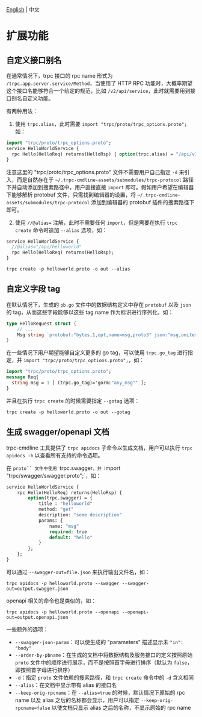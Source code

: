 [English](README.md) | 中文

# 扩展功能

## 自定义接口别名

在通常情况下，trpc 接口的 rpc name 形式为 `/trpc.app.server.service/Method`，当使用了 HTTP RPC 功能时，大概率期望这个接口名能够符合一个给定的规范，比如 `/v2/api/service`，此时就需要用到接口别名自定义功能。

有两种用法：

1. 使用 `trpc.alias`，此时需要 `import "trpc/proto/trpc_options.proto";` 如：

```protobuf
import "trpc/proto/trpc_options.proto";
service HelloWorldService {
  rpc Hello(HelloReq) returns(HelloRsp) { option(trpc.alias) = "/api/v1/helloworld"; };
}
```

注意这里的 "trpc/proto/trpc_options.proto" 文件不需要用户自己指定 `-d` 来引入，而是自然存在于 `~/.trpc-cmdline-assets/submodules/trpc-protocol` 路径下并自动添加到搜索路径中，用户直接直接 `import` 即可。假如用户希望在编辑器下能够解析 protobuf 文件，只需找到编辑器的设置，将 `~/.trpc-cmdline-assets/submodules/trpc-protocol` 添加到编辑器的 protobuf 插件的搜索路径下即可。

2. 使用 `//@alias=` 注解，此时不需要任何 `import`，但是需要在执行 `trpc create` 命令时追加 `--alias` 选项，如：

```protobuf
service HelloWorldService {
  //@alias="/api/helloworld"
  rpc Hello(HelloReq) returns(HelloRsp);
}
```

```shell
trpc create -p helloworld.proto -o out --alias
```

## 自定义字段 tag

在默认情况下，生成的 `pb.go` 文件中的数据结构定义中存在 `protobuf` 以及 `json` 的 tag，从而这些字段能够以这些 tag name 作为标识进行序列化，如：

```go
type HelloRequest struct {
    // ...
    Msg string `protobuf:"bytes,1,opt,name=msg,proto3" json:"msg,omitempty"`
}
```

在一些情况下用户期望能够自定义更多的 go tag，可以使用 `trpc.go_tag` 进行指定，并 `import "trpc/proto/trpc_options.proto";`，如：

```protobuf
import "trpc/proto/trpc_options.proto";
message Req{
  string msg = 1 [ (trpc.go_tag)='gorm:"any_msg"' ];
}
```

并且在执行 `trpc create` 的时候需要指定 `--gotag` 选项：

```shell
trpc create -p helloworld.proto -o out --gotag
```

## 生成 swagger/openapi 文档

trpc-cmdline 工具提供了 `trpc apidocs` 子命令以生成文档，用户可以执行 `trpc apidocs -h` 以查看所有支持的命令选项。

在 `proto`` 文件中使用 `trpc.swagger`，并 `import "trpc/swagger/swagger.proto";`，如：

```protobuf
service HelloWorldService {
    rpc Hello(HelloReq) returns(HelloRsp) {
        option(trpc.swagger) = {
            title : "helloworld"
            method: "get"
            description: "some description"
            params: {
                name: "msg"
                required: true
                default: "hello"
            }
        };
    };
}
```

可以通过 `--swagger-out=file.json` 来执行输出文件名，如：

```shell
trpc apidocs -p helloworld.proto --swagger --swagger-out=output.swagger.json
```

openapi 相关的命令也是类似的，如：

```shell
trpc apidocs -p helloworld.proto --openapi --openapi-out=output.openapi.json
```

一些额外的选项：

* `--swagger-json-param`：可以使生成的 "parameters" 描述显示未 `"in": "body"`
* `--order-by-pbname`：在生成的文档中将数据结构及服务接口的定义按照原始 `proto` 文件中的顺序进行展示，而不是按照首字母进行排序（默认为 `false`，即按照首字母进行排序）
* `-d`：指定 `proto` 文件依赖的搜索路径，和 `trpc create` 命令中的 `-d` 含义相同
* `--alias`：在文档中显示带有 alias 的接口名
* `--keep-orig-rpcname`：在 `--alias=true` 的时候，默认情况下原始的 rpc name 以及 alias 之后的名称都会显示，用户可以指定 `--keep-orig-rpcname=false` 以使文档只显示 alias 之后的名称，不显示原始的 rpc name
